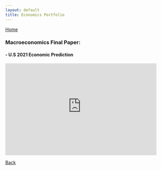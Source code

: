 ```yaml
---
layout: default
title: Economics Portfolio
---
```


[Home](index.md)

### Macroeconomics Final Paper:
####    - U.S 2021 Economic Prediction

<iframe src="https://ursinuscollege365-my.sharepoint.com/personal/bedouglas_ursinus_edu/_layouts/15/Doc.aspx?sourcedoc={f29a1e75-1b09-40a2-820a-926895e15da4}&amp;action=embedview" width="476px" height="288px" frameborder="0">This is an embedded <a target="_blank" href="https://office.com">Microsoft Office</a> document, powered by <a target="_blank" href="https://office.com/webapps">Office</a>.</iframe>



[Back](./)